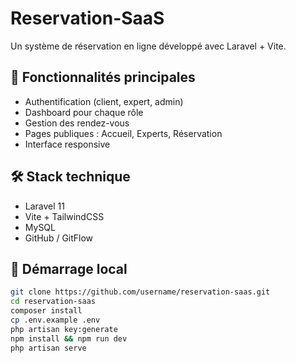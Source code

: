 # Reservation-SaaS

Un système de réservation en ligne développé avec Laravel + Vite.

## 🔧 Fonctionnalités principales

- Authentification (client, expert, admin)
- Dashboard pour chaque rôle
- Gestion des rendez-vous
- Pages publiques : Accueil, Experts, Réservation
- Interface responsive

## 🛠️ Stack technique

- Laravel 11
- Vite + TailwindCSS
- MySQL
- GitHub / GitFlow

## 🚀 Démarrage local

```bash
git clone https://github.com/username/reservation-saas.git
cd reservation-saas
composer install
cp .env.example .env
php artisan key:generate
npm install && npm run dev
php artisan serve
